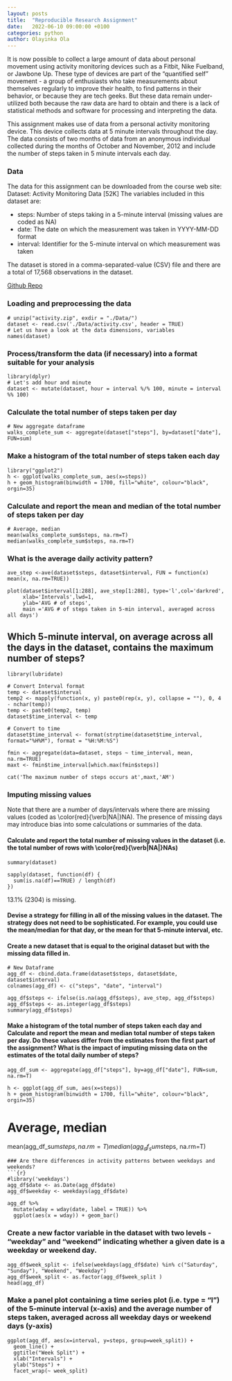 ```yaml
---
layout: posts
title:  "Reproducible Research Assignment"
date:   2022-06-10 09:00:00 +0100
categories: python
author: Olayinka Ola
---
```

It is now possible to collect a large amount of data about personal movement using activity monitoring devices such as a Fitbit, Nike Fuelband, or Jawbone Up. These type of devices are part of the “quantified self” movement - a group of enthusiasts who take measurements about themselves regularly to improve their health, to find patterns in their behavior, or because they are tech geeks. But these data remain under-utilized both because the raw data are hard to obtain and there is a lack of statistical methods and software for processing and interpreting the data.

This assignment makes use of data from a personal activity monitoring device. This device collects data at 5 minute intervals throughout the day. The data consists of two months of data from an anonymous individual collected during the months of October and November, 2012 and include the number of steps taken in 5 minute intervals each day.

### Data
The data for this assignment can be downloaded from the course web site: Dataset: Activity Monitoring Data [52K] The variables included in this dataset are:

- steps: Number of steps taking in a 5-minute interval (missing values are coded as NA)
- date: The date on which the measurement was taken in YYYY-MM-DD format
- interval: Identifier for the 5-minute interval on which measurement was taken

The dataset is stored in a comma-separated-value (CSV) file and there are a total of 17,568 observations in the dataset.

[Github Repo][Github Repo]

### Loading and preprocessing the data
```{r cars}
# unzip("activity.zip", exdir = "./Data/")
dataset <- read.csv('./Data/activity.csv', header = TRUE)
# Let us have a look at the data dimensions, variables
names(dataset)
```
### Process/transform the data (if necessary) into a format suitable for your analysis
```{r pressure, echo=FALSE}
library(dplyr)
# Let's add hour and minute
dataset <- mutate(dataset, hour = interval %/% 100, minute = interval %% 100)
```

### Calculate the total number of steps taken per day
```{r}
# New aggregate dataframe
walks_complete_sum <- aggregate(dataset["steps"], by=dataset["date"], FUN=sum)
```
### Make a histogram of the total number of steps taken each day
```{r}
library("ggplot2")
h <- ggplot(walks_complete_sum, aes(x=steps))
h + geom_histogram(binwidth = 1700, fill="white", colour="black", orgin=35)
```

### Calculate and report the mean and median of the total number of steps taken per day
```{r}
# Average, median
mean(walks_complete_sum$steps, na.rm=T)
median(walks_complete_sum$steps, na.rm=T)
```
### What is the average daily activity pattern?
```{r}
ave_step <-ave(dataset$steps, dataset$interval, FUN = function(x) mean(x, na.rm=TRUE))

plot(dataset$interval[1:288], ave_step[1:288], type='l',col='darkred',
     xlab='Intervals',lwd=1,
     ylab='AVG # of steps',
     main ='AVG # of steps taken in 5-min interval, averaged across all days')
```

## Which 5-minute interval, on average across all the days in the dataset, contains the maximum number of steps?
```{r}
library(lubridate)

# Convert Interval format
temp <- dataset$interval
temp2 <- mapply(function(x, y) paste0(rep(x, y), collapse = ""), 0, 4 - nchar(temp))
temp <- paste0(temp2, temp)
dataset$time_interval <- temp

# Convert to time
dataset$time_interval <- format(strptime(dataset$time_interval, format="%H%M"), format = "%H:%M:%S")

fmin <- aggregate(data=dataset, steps ~ time_interval, mean, na.rm=TRUE)
maxt <- fmin$time_interval[which.max(fmin$steps)]

cat('The maximum number of steps occurs at',maxt,'AM')
```
### Imputing missing values
Note that there are a number of days/intervals where there are missing values (coded as \color{red}{\verb|NA|}NA). The presence of missing days may introduce bias into some calculations or summaries of the data.

#### Calculate and report the total number of missing values in the dataset (i.e. the total number of rows with \color{red}{\verb|NA|}NAs)
```{r}
summary(dataset)

sapply(dataset, function(df) {
  sum(is.na(df)==TRUE) / length(df)
})
```

13.1% (2304) is missing.

#### Devise a strategy for filling in all of the missing values in the dataset. The strategy does not need to be sophisticated. For example, you could use the mean/median for that day, or the mean for that 5-minute interval, etc.

#### Create a new dataset that is equal to the original dataset but with the missing data filled in.
```{r}
# New Dataframe
agg_df <- cbind.data.frame(dataset$steps, dataset$date, dataset$interval)
colnames(agg_df) <- c("steps", "date", "interval")

agg_df$steps <- ifelse(is.na(agg_df$steps), ave_step, agg_df$steps)
agg_df$steps <- as.integer(agg_df$steps)
summary(agg_df$steps)
```
#### Make a histogram of the total number of steps taken each day and Calculate and report the mean and median total number of steps taken per day. Do these values differ from the estimates from the first part of the assignment? What is the impact of imputing missing data on the estimates of the total daily number of steps?
```{r}
agg_df_sum <- aggregate(agg_df["steps"], by=agg_df["date"], FUN=sum, na.rm=T)

h <- ggplot(agg_df_sum, aes(x=steps))
h + geom_histogram(binwidth = 1700, fill="white", colour="black", orgin=35)
```

# Average, median
mean(agg_df_sum$steps, na.rm=T)
median(agg_df_sum$steps, na.rm=T)
```
### Are there differences in activity patterns between weekdays and weekends?
```{r}
#library('weekdays')
agg_df$date <- as.Date(agg_df$date)
agg_df$weekday <- weekdays(agg_df$date)

agg_df %>%
  mutate(wday = wday(date, label = TRUE)) %>%
  ggplot(aes(x = wday)) + geom_bar()
```

### Create a new factor variable in the dataset with two levels - “weekday” and “weekend” indicating whether a given date is a weekday or weekend day.
```{r}
agg_df$week_split <- ifelse(weekdays(agg_df$date) %in% c("Saturday", "Sunday"), "Weekend", "Weekday")
agg_df$week_split <- as.factor(agg_df$week_split )
head(agg_df)
```
### Make a panel plot containing a time series plot (i.e. type = “l”) of the 5-minute interval (x-axis) and the average number of steps taken, averaged across all weekday days or weekend days (y-axis)
```{r}
ggplot(agg_df, aes(x=interval, y=steps, group=week_split)) +
  geom_line() +
  ggtitle("Week Split") +
  xlab("Intervals") +
  ylab("Steps") +
  facet_wrap(~ week_split)
```

[Github Repo]: https://github.com/hightowerr/RepData_PeerAssessment1/tree/assignment
